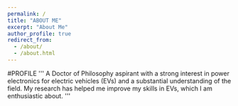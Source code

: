 ```yaml
---
permalink: /
title: "ABOUT ME" 
excerpt: "About Me"
author_profile: true
redirect_from: 
  - /about/
  - /about.html
---
```

#PROFILE
'''
A Doctor of Philosophy aspirant with a strong interest in power electronics for electric vehicles (EVs) and a substantial
understanding of the field. My research has helped me improve my skills in EVs, which I am enthusiastic about.
'''

